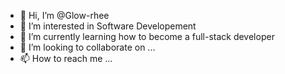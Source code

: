 - 👋 Hi, I’m @Glow-rhee
- 👀 I’m interested in Software Developement
- 🌱 I’m currently learning how to become a full-stack developer
- 💞️ I’m looking to collaborate on ...
- 📫 How to reach me ...

<!---
Glow-rhee/Glow-rhee is a ✨ special ✨ repository because its `README.md` (this file) appears on your GitHub profile.
You can click the Preview link to take a look at your changes.
--->
